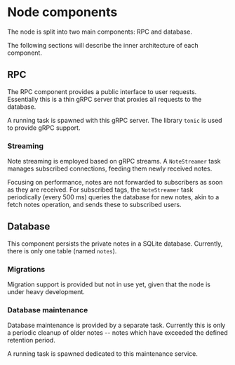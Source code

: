 # Node components

The node is split into two main components: RPC and database.

The following sections will describe the inner architecture of each component.

## RPC

The RPC component provides a public interface to user requests.
Essentially this is a thin gRPC server that proxies all requests to the database.

A running task is spawned with this gRPC server. The library `tonic` is used to provide gRPC support.

### Streaming

Note streaming is employed based on gRPC streams. A `NoteStreamer` task manages subscribed connections, feeding them newly received notes.

Focusing on performance, notes are not forwarded to subscribers as soon as they are received.
For subscribed tags, the `NoteStreamer` task periodically (every 500 ms) queries the database for new notes, akin to a fetch notes operation, and sends these to subscribed users.

## Database

This component persists the private notes in a SQLite database. Currently, there is only one table (named `notes`).

### Migrations

Migration support is provided but not in use yet, given that the node is under heavy development.

### Database maintenance

Database maintenance is provided by a separate task. Currently this is only a periodic cleanup of older notes -- notes which have exceeded the defined retention period.

A running task is spawned dedicated to this maintenance service.

